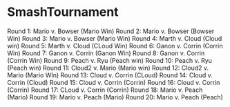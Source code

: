 # SmashTournament
Round 1:  Mario v. Bowser (Mario Win)
Round 2:  Mario v. Bowser (Bowser Win)
Round 3:  Mario v. Bowser (Mario Win)
Round 4:  Marth v. Cloud (Cloud win)
Round 5:  Marth v. Cloud (CLoud Win)
Round 6:  Ganon v. Corrin (Corrin Win)
Round 7:  Ganon v. Corrin (Ganon Win)
Round 8:  Ganon v. Corrin (Corrin Win)
Round 9:  Peach v. Ryu (Peach win)
Round 10:  Peach v. Ryu (Peach win)
Round 11:  Cloud2 v. Mario (Mario win)
Round 12:  Cloud2 v. Mario (Mario WIn)
Round 13:  Cloud v. Corrin (CLoud)
Round 14:  Cloud v. Corrin (Cloud)
Round 15:  Cloud v. Corrin (Corrin)
Round 16:  Cloud v. Corrin (Corrin)
Round 17:  CLoud v. Corrin (Corrin)
Round 18:  Mario v. Peach (Mario)
Round 19:  Mario v. Peach (Mario)
Round 20:  Mario v. Peach (Peach)
